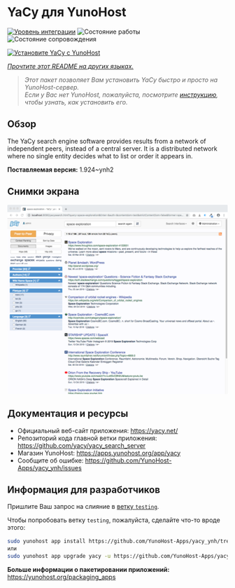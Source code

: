 <!--
Важно: этот README был автоматически сгенерирован <https://github.com/YunoHost/apps/tree/master/tools/readme_generator>
Он НЕ ДОЛЖЕН редактироваться вручную.
-->

# YaCy для YunoHost

[![Уровень интеграции](https://apps.yunohost.org/badge/integration/yacy)](https://ci-apps.yunohost.org/ci/apps/yacy/)
![Состояние работы](https://apps.yunohost.org/badge/state/yacy)
![Состояние сопровождения](https://apps.yunohost.org/badge/maintained/yacy)

[![Установите YaCy с YunoHost](https://install-app.yunohost.org/install-with-yunohost.svg)](https://install-app.yunohost.org/?app=yacy)

*[Прочтите этот README на других языках.](./ALL_README.md)*

> *Этот пакет позволяет Вам установить YaCy быстро и просто на YunoHost-сервер.*  
> *Если у Вас нет YunoHost, пожалуйста, посмотрите [инструкцию](https://yunohost.org/install), чтобы узнать, как установить его.*

## Обзор

The YaCy search engine software provides results from a network of independent peers, instead of a central server.
It is a distributed network where no single entity decides what to list or order it appears in.


**Поставляемая версия:** 1.924~ynh2

## Снимки экрана

![Снимок экрана YaCy](./doc/screenshots/screenshot01.png)

## Документация и ресурсы

- Официальный веб-сайт приложения: <https://yacy.net/>
- Репозиторий кода главной ветки приложения: <https://github.com/yacy/yacy_search_server>
- Магазин YunoHost: <https://apps.yunohost.org/app/yacy>
- Сообщите об ошибке: <https://github.com/YunoHost-Apps/yacy_ynh/issues>

## Информация для разработчиков

Пришлите Ваш запрос на слияние в [ветку `testing`](https://github.com/YunoHost-Apps/yacy_ynh/tree/testing).

Чтобы попробовать ветку `testing`, пожалуйста, сделайте что-то вроде этого:

```bash
sudo yunohost app install https://github.com/YunoHost-Apps/yacy_ynh/tree/testing --debug
или
sudo yunohost app upgrade yacy -u https://github.com/YunoHost-Apps/yacy_ynh/tree/testing --debug
```

**Больше информации о пакетировании приложений:** <https://yunohost.org/packaging_apps>
